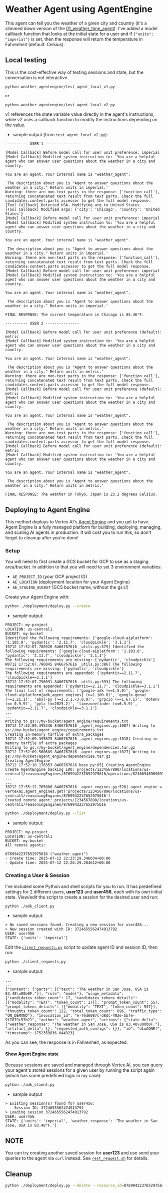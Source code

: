 # Weather Agent using AgentEngine

This agent can tell you the weather of a given city and country (it's a slimmed down version of the [01_weather_time_agent](../01_weather_time_agent/)).  I've added a model callback function that looks at the initial state for a user and if `{"units": "imperial"}` is set, then the response will return the temperature in Fahrenheit (default: Celsius). 


## Local testing
This is the cost-effective way of testing sessions and state, but the conversation is not interactive.

```sh
python weather_agentengine/test_agent_local_v1.py

or 

python weather_agentengine/test_agent_local_v2.py
```

v1 references the state variable value directly in the agent's instructions, while v2 uses a callback function to modify the instructions depending on the value.


- sample output (from `test_agent_local_v2.py`):
```console
---------- USER 1 ---------------

[Model Callback] Before model call for user unit preference: imperial
[Model Callback] Modified system instruction to: 'You are a helpful agent who can answer user questions about the weather in a city and country.

You are an agent. Your internal name is "weather_agent".

 The description about you is "Agent to answer questions about the weather in a city." Return units in imperial.'
Warning: there are non-text parts in the response: ['function_call'], returning concatenated text result from text parts. Check the full candidates.content.parts accessor to get the full model response.
[Tool Callback] Detected USA. Modifying arg to United States.
[Tool Callback] Modified args: {'city': 'Chicago', 'country': 'United States'}
[Model Callback] Before model call for user unit preference: imperial
[Model Callback] Modified system instruction to: 'You are a helpful agent who can answer user questions about the weather in a city and country.

You are an agent. Your internal name is "weather_agent".

 The description about you is "Agent to answer questions about the weather in a city." Return units in imperial.'
Warning: there are non-text parts in the response: ['function_call'], returning concatenated text result from text parts. Check the full candidates.content.parts accessor to get the full model response.
[Model Callback] Before model call for user unit preference: imperial
[Model Callback] Modified system instruction to: 'You are a helpful agent who can answer user questions about the weather in a city and country.

You are an agent. Your internal name is "weather_agent".

 The description about you is "Agent to answer questions about the weather in a city." Return units in imperial.'

FINAL RESPONSE: The current temperature in Chicago is 85.46°F.

---------- USER 2 ---------------

[Model Callback] Before model call for user unit preference (default): metric
[Model Callback] Modified system instruction to: 'You are a helpful agent who can answer user questions about the weather in a city and country.

You are an agent. Your internal name is "weather_agent".

 The description about you is "Agent to answer questions about the weather in a city." Return units in metric.'
Warning: there are non-text parts in the response: ['function_call'], returning concatenated text result from text parts. Check the full candidates.content.parts accessor to get the full model response.
[Model Callback] Before model call for user unit preference (default): metric
[Model Callback] Modified system instruction to: 'You are a helpful agent who can answer user questions about the weather in a city and country.

You are an agent. Your internal name is "weather_agent".

 The description about you is "Agent to answer questions about the weather in a city." Return units in metric.'
Warning: there are non-text parts in the response: ['function_call'], returning concatenated text result from text parts. Check the full candidates.content.parts accessor to get the full model response.
[Model Callback] Before model call for user unit preference (default): metric
[Model Callback] Modified system instruction to: 'You are a helpful agent who can answer user questions about the weather in a city and country.

You are an agent. Your internal name is "weather_agent".

 The description about you is "Agent to answer questions about the weather in a city." Return units in metric.'

FINAL RESPONSE: The weather in Tokyo, Japan is 23.2 degrees Celsius.
```


## Deploying to Agent Engine
This method deploys to Vertex AI's [Agent Engine](https://cloud.google.com/vertex-ai/generative-ai/docs/agent-engine/overview) and you get to have.  Agent Engine is a fully managed platform for building, deploying, managing, and scaling AI agents in production.  It will cost you to run this, so don't forget to cleanup after you're done!

### Setup
You will need to first create a GCS bucket for GCP to use as a staging area/bucket.  In addition to that you will need to set 3 environment variables:
- `AE_PROJECT_ID`       (your GCP project ID)
- `AE_LOCATION`         (deployment location for your Agent Engine)
- `AE_STAGING_BUCKET`   (GCS bucket name, without the gs://)

Create your Agent Engine with:
```sh
python ./deployment/deploy.py --create
```

- sample output:
```console
PROJECT: my-project
LOCATION: us-central1
BUCKET: my-bucket
Identified the following requirements: {'google-cloud-aiplatform': '1.103.0', 'pydantic': '2.11.7', 'cloudpickle': '3.1.1'}
I0712 17:52:07.788920 8466767616 _utils.py:379] Identified the following requirements: {'google-cloud-aiplatform': '1.103.0', 'pydantic': '2.11.7', 'cloudpickle': '3.1.1'}
The following requirements are missing: {'pydantic', 'cloudpickle'}
W0712 17:52:07.796045 8466767616 _utils.py:386] The following requirements are missing: {'pydantic', 'cloudpickle'}
The following requirements are appended: {'pydantic==2.11.7', 'cloudpickle==3.1.1'}
I0712 17:52:07.796091 8466767616 _utils.py:393] The following requirements are appended: {'pydantic==2.11.7', 'cloudpickle==3.1.1'}
The final list of requirements: ['google-adk (==1.5.0)', 'google-cloud-aiplatform[adk,agent_engines] (>=1.100.0)', 'google-genai (>=1.21.1)', 'absl-py (>=2.2.1,<3.0.0)', 'grpcio (==1.67.1)', 'dotenv (== 0.9.9)', 'pytz (==2025.2)', 'timezonefinder (==6.5.9)', 'pydantic==2.11.7', 'cloudpickle==3.1.1']
...
...
Writing to gs://my-bucket/agent_engine/requirements.txt
I0712 17:52:09.395336 8466767616 _agent_engines.py:1007] Writing to gs://my-bucket/agent_engine/requirements.txt
Creating in-memory tarfile of extra_packages
I0712 17:52:09.395675 8466767616 _agent_engines.py:1018] Creating in-memory tarfile of extra_packages
Writing to gs://my-bucket/agent_engine/dependencies.tar.gz
I0712 17:52:09.560689 8466767616 _agent_engines.py:1027] Writing to gs://my-bucket/agent_engine/dependencies.tar.gz
Creating AgentEngine
I0712 17:52:10.176353 8466767616 base.py:85] Creating AgentEngine
Create AgentEngine backing LRO: projects/1234567890/locations/us-central1/reasoningEngines/8769942237652975616/operations/8230694696909799424
...
...
I0712 17:55:12.705086 8466767616 _agent_engines.py:526] agent_engine = vertexai.agent_engines.get('projects/1234567890/locations/us-central1/reasoningEngines/8769942237652975616')
Created remote agent: projects/1234567890/locations/us-central1/reasoningEngines/8769942237652975616
```

```sh
python ./deployment/deploy.py --list
```

- sample output:
```
PROJECT: my-project
LOCATION: us-central1
BUCKET: my-bucket
All remote agents:

8769942237652975616 ("weather_agent")
- Create time: 2025-07-12 22:23:29.346034+00:00
- Update time: 2025-07-12 22:26:29.204612+00:00
```


### Creating a User & Session
I've included some Python and shell scripts for you to run.  It has predefined settings for 2 different users, **user123** and **user456**, each with its own initial state. View/edit the script to create a session for the desired user and run:
```sh
python ./adk_client.py
```

- sample output:
```console
> No saved sessions found. Creating a new session for user456...
> New session created with ID: 3724655562474913792
USER: user456
STATE: {'units': 'imperial'}
```

Edit the [`client_requests.py`](./client_requests.py) script to update agent ID and session ID, then run:
```sh
python ./client_requests.py
```

- sample output:
```console
...
...
{"content": {"parts": [{"text": "The weather in San Jose, USA is 83.48\u00b0F."}], "role": "model"}, "usage_metadata": {"candidates_token_count": 17, "candidates_tokens_details": [{"modality": "TEXT", "token_count": 17}], "prompt_token_count": 557, "prompt_tokens_details": [{"modality": "TEXT", "token_count": 557}], "thoughts_token_count": 122, "total_token_count": 696, "traffic_type": "ON_DEMAND"}, "invocation_id": "e-7ed6087c-d8dc-402e-bbfe-9f7879c57b21", "author": "weather_agent", "actions": {"state_delta": {"weather_response": "The weather in San Jose, USA is 83.48\u00b0F."}, "artifact_delta": {}, "requested_auth_configs": {}}, "id": "dLuAQNRf", "timestamp": 1752359836.044323}
```

As you can see, the response is in Fahrenheit, as expected.


#### Show Agent Engine state
Because sessions are saved and managed through Vertex AI, you can query your agent's stored sessions for a given user by running the script again (which has some predefined logic in my case):
```sh
python ./adk_client.py
```

- sample output
```console
> Existing session(s) found for user456:
  - Session ID: 3724655562474913792
> Loading session 3724655562474913792
USER: user456
STATE: {'units': 'imperial', 'weather_response': 'The weather in San Jose, USA is 83.48°F.'}
```

## NOTE
You can try creating another saved session for **user123** and use send your queries to the agent via `curl` instead.  See [`rest_request.sh`](./rest_request.sh) for details.


## Cleanup
```sh
python ./deployment/deploy.py --delete --resource_id=8769942237652975616
```
